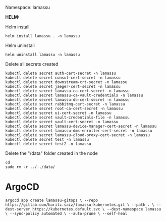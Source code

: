 Namespace: lamassu

**HELM:**


Helm install
```
helm install lamassu . -n lamassu

```
Helm uninstall
```
helm uninstall lamassu -n lamassu
```

Delete all secrets created
```
kubectl delete secret auth-cert-secret -n lamassu
kubectl delete secret consul-cert-secret -n lamassu
kubectl delete secret downstream-crt-secret -n lamassu
kubectl delete secret jaeger-cert-secret -n lamassu
kubectl delete secret lamassu-ca-cert-secret -n lamassu
kubectl delete secret lamassu-ca-vault-credentials -n lamassu
kubectl delete secret lamassu-db-cert-secret -n lamassu
kubectl delete secret rabbitmq-cert-secret -n lamassu
kubectl delete secret root-ca-cert-secret -n lamassu
kubectl delete secret ui-cert-secret -n lamassu
kubectl delete secret vault-credentials-file -n lamassu
kubectl delete secret vault-cert-secret -n lamassu
kubectl delete secret lamassu-device-manager-cert-secret -n lamassu
kubectl delete secret lamassu-dms-enroller-cert-secret -n lamassu
kubectl delete secret lamassu-cloud-proxy-cert-secret -n lamassu
kubectl delete secret test -n lamassu
kubectl delete secret test2 -n lamassu
```

Delete the "/data" folder created in the node
```
cd
sudo rm -r ../../data/
```

# ArgoCD

`
argocd app create lamassu-gitops \
--repo https://gitlab.com/haritz.saiz/lamassu-kubernetes.git \
--path . \
--dest-server https://kubernetes.default.svc \
--dest-namespace lamassu \
--sync-policy automated \
--auto-prune \
--self-heal
`